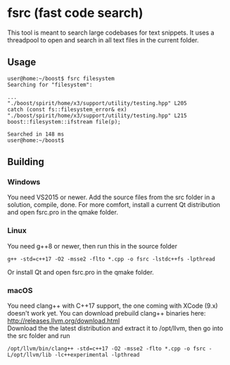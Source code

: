 # fsrc (fast code search)

This tool is meant to search large codebases for text snippets. It uses a threadpool to open and search in all text files in the current folder.

## Usage
```
user@home:~/boost$ fsrc filesystem
Searching for "filesystem":

...
"./boost/spirit/home/x3/support/utility/testing.hpp" L205         catch (const fs::filesystem_error& ex)
"./boost/spirit/home/x3/support/utility/testing.hpp" L215         boost::filesystem::ifstream file(p);

Searched in 148 ms
user@home:~/boost$
```
## Building

### Windows
You need VS2015 or newer. Add the source files from the src folder in a solution, compile, done.
For more comfort, install a current Qt distribution and open fsrc.pro in the qmake folder.

### Linux
You need g++8 or newer, then run this in the source folder  
```
g++ -std=c++17 -O2 -msse2 -flto *.cpp -o fsrc -lstdc++fs -lpthread
```  
Or install Qt and open fsrc.pro in the qmake folder.

### macOS
You need clang++ with C++17 support, the one coming with XCode (9.x) doesn't work yet. You can download prebuild clang++ binaries here:  
http://releases.llvm.org/download.html  
Download the the latest distribution and extract it to /opt/llvm, then go into the src folder and run  
```
/opt/llvm/bin/clang++ -std=c++17 -O2 -msse2 -flto *.cpp -o fsrc -L/opt/llvm/lib -lc++experimental -lpthread
```  
